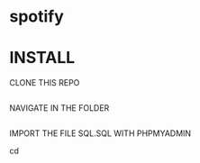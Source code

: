 # spotify

# INSTALL

CLONE THIS REPO

```git clone git@github.com:MABAKAR/spotify.git  
```

NAVIGATE IN THE FOLDER

```cd spotify
```

IMPORT THE FILE SQL.SQL WITH PHPMYADMIN

cd
